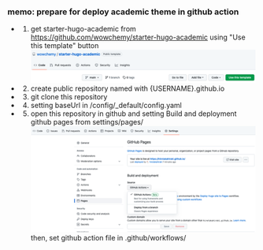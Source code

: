 ### memo: prepare for deploy academic theme in github action

- 1. get starter-hugo-academic from https://github.com/wowchemy/starter-hugo-academic using "Use this template" button
  ![use this template](./readme0.png)
- 2. create public repository named with {USERNAME}.github.io
- 3. git clone this repository
- 4. setting baseUrl in /config/_default/config.yaml
- 5. open this repository in github and setting Build and deployment github pages from settings/pages/
  ![build and deployment](./readme1.png)
  then, set github action file in .github/workflows/